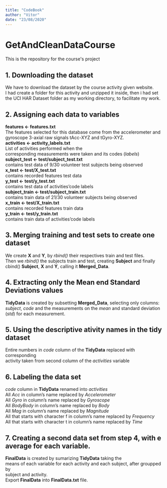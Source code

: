 ```yaml
---
title: "CodeBook"
author: "Vitor"
date: "23/08/2020"
---
```


# GetAndCleanDataCourse  
This is the repository for the course's project  


## 1. Downloading the dataset  
We have to download the dataset by the course activity given website.  
I had create a folder for this activity and unzipped it inside, then i had set  
the UCI HAR Dataset folder as my working directory, to facilitate my work.  

## 2. Assigning each data to variables  
**features <- features.txt**  
The features selected for this database come from the accelerometer and  
gyroscope 3-axial raw signals tAcc-XYZ and tGyro-XYZ.  
**activities <- activity_labels.txt**  
List of activities performed when the  
corresponding measurements were taken and its codes (*labels*)  
**subject_test <- test/subject_test.txt**  
contains test data of 9/30 volunteer test subjects being observed  
**x_test <- test/X_test.txt**  
contains recorded features test data  
**y_test <- test/y_test.txt**  
contains test data of activities’code labels  
**subject_train <- test/subject_train.txt**  
contains train data of 21/30 volunteer subjects being observed  
**x_train <- test/X_train.txt**  
contains recorded features train data  
**y_train <- test/y_train.txt**  
contains train data of activities’code labels  

## 3. Merging training and test sets to create one dataset  
We create **X** and **Y**, by *rbind()* their respectives train and test files.  
Then we *rbind()* the subjects train and test, creating **Subject** and finally  
cbind() **Subject**, **X** and **Y**, calling it **Merged_Data**.  

## 4. Extracting only the Mean end Standard Deviations values  
**TidyData** is created by subsetting **Merged_Data**, selecting only columns:  
*subject*, *code* and the measurements on the *mean* and standard deviation  
(*std*) for each measurement.  

## 5. Using the descriptive ativity names in the tidy dataset  
Entire numbers in *code* column of the **TidyData** replaced with corresponding  
activity taken from second column of the *activities* variable  

## 6. Labeling the data set  
*code* column in **TidyData** renamed into *activities*  
All *Acc* in column’s name replaced by *Accelerometer*  
All *Gyro* in column’s name replaced by *Gyroscope*  
All *BodyBody* in column’s name replaced by *Body*  
All *Mag* in column’s name replaced by *Magnitude*  
All that starts with character f in column’s name replaced by *Frequency*  
All that starts with character t in column’s name replaced by *Time*  

## 7. Creating a second data set from step 4, with e average for each variable.  
**FinalData** is created by sumarizing **TidyData** taking the  
means of each variable for each activity and each subject, after groupped by  
subject and activity.  
Export **FinalData** into **FinalData.txt** file. 


